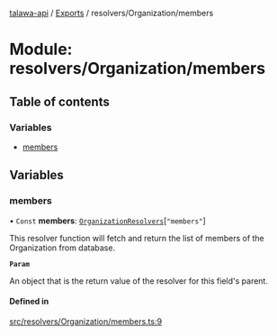 [talawa-api](../README.md) / [Exports](../modules.md) / resolvers/Organization/members

# Module: resolvers/Organization/members

## Table of contents

### Variables

- [members](resolvers_Organization_members.md#members)

## Variables

### members

• `Const` **members**: [`OrganizationResolvers`](types_generatedGraphQLTypes.md#organizationresolvers)[``"members"``]

This resolver function will fetch and return the list of members of the Organization from database.

**`Param`**

An object that is the return value of the resolver for this field's parent.

#### Defined in

[src/resolvers/Organization/members.ts:9](https://github.com/PalisadoesFoundation/talawa-api/blob/3677888/src/resolvers/Organization/members.ts#L9)
